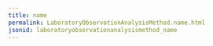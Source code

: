 ```yaml
---
title: name
permalink: LaboratoryObservationAnalysisMethod.name.html
jsonid: laboratoryobservationanalysismethod_name
---
```


